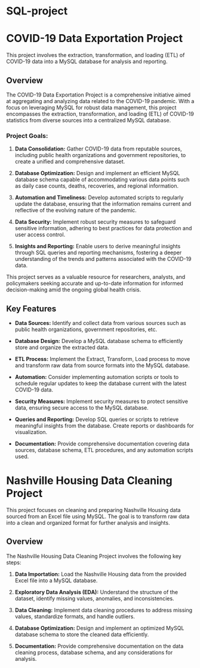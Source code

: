 # SQL-project
# COVID-19 Data Exportation Project

This project involves the extraction, transformation, and loading (ETL) of COVID-19 data into a MySQL database for analysis and reporting.


## Overview

The COVID-19 Data Exportation Project is a comprehensive initiative aimed at aggregating and analyzing data related to the COVID-19 pandemic. With a focus on leveraging MySQL for robust data management, this project encompasses the extraction, transformation, and loading (ETL) of COVID-19 statistics from diverse sources into a centralized MySQL database.

### Project Goals:

1. **Data Consolidation:** Gather COVID-19 data from reputable sources, including public health organizations and government repositories, to create a unified and comprehensive dataset.

2. **Database Optimization:** Design and implement an efficient MySQL database schema capable of accommodating various data points such as daily case counts, deaths, recoveries, and regional information.

3. **Automation and Timeliness:** Develop automated scripts to regularly update the database, ensuring that the information remains current and reflective of the evolving nature of the pandemic.

4. **Data Security:** Implement robust security measures to safeguard sensitive information, adhering to best practices for data protection and user access control.

5. **Insights and Reporting:** Enable users to derive meaningful insights through SQL queries and reporting mechanisms, fostering a deeper understanding of the trends and patterns associated with the COVID-19 data.

This project serves as a valuable resource for researchers, analysts, and policymakers seeking accurate and up-to-date information for informed decision-making amid the ongoing global health crisis.


## Key Features

- **Data Sources:** Identify and collect data from various sources such as public health organizations, government repositories, etc.
  
- **Database Design:** Develop a MySQL database schema to efficiently store and organize the extracted data.

- **ETL Process:** Implement the Extract, Transform, Load process to move and transform raw data from source formats into the MySQL database.

- **Automation:** Consider implementing automation scripts or tools to schedule regular updates to keep the database current with the latest COVID-19 data.

- **Security Measures:** Implement security measures to protect sensitive data, ensuring secure access to the MySQL database.

- **Queries and Reporting:** Develop SQL queries or scripts to retrieve meaningful insights from the database. Create reports or dashboards for visualization.

- **Documentation:** Provide comprehensive documentation covering data sources, database schema, ETL procedures, and any automation scripts used.


# Nashville Housing Data Cleaning Project

This project focuses on cleaning and preparing Nashville Housing data sourced from an Excel file using MySQL. The goal is to transform raw data into a clean and organized format for further analysis and insights.

## Overview

The Nashville Housing Data Cleaning Project involves the following key steps:

1. **Data Importation:** Load the Nashville Housing data from the provided Excel file into a MySQL database.

2. **Exploratory Data Analysis (EDA):** Understand the structure of the dataset, identify missing values, anomalies, and inconsistencies.

3. **Data Cleaning:** Implement data cleaning procedures to address missing values, standardize formats, and handle outliers.

4. **Database Optimization:** Design and implement an optimized MySQL database schema to store the cleaned data efficiently.

5. **Documentation:** Provide comprehensive documentation on the data cleaning process, database schema, and any considerations for analysis.


